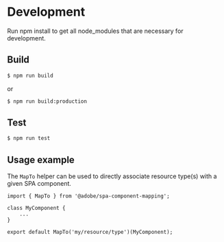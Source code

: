# Development

Run npm install to get all node_modules that are necessary for development.

## Build

```sh
$ npm run build
```

or

```sh
$ npm run build:production
```

## Test

```sh
$ npm run test
```

## Usage example

The `MapTo` helper can be used to directly associate resource type(s) with a given SPA component.

```
import { MapTo } from '@adobe/spa-component-mapping';

class MyComponent {
    ...
}

export default MapTo('my/resource/type')(MyComponent);

```

